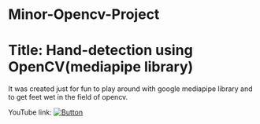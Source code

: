 # Minor-Opencv-Project
# Title: Hand-detection using OpenCV(mediapipe library)

It was created just for fun to play around with google mediapipe library and to get feet wet in the field of opencv.

YouTube link: [![Button](https://img.shields.io/badge/HandDetection-FC001B)](https://www.youtube.com/watch?v=mIOgdl4rl0E)


